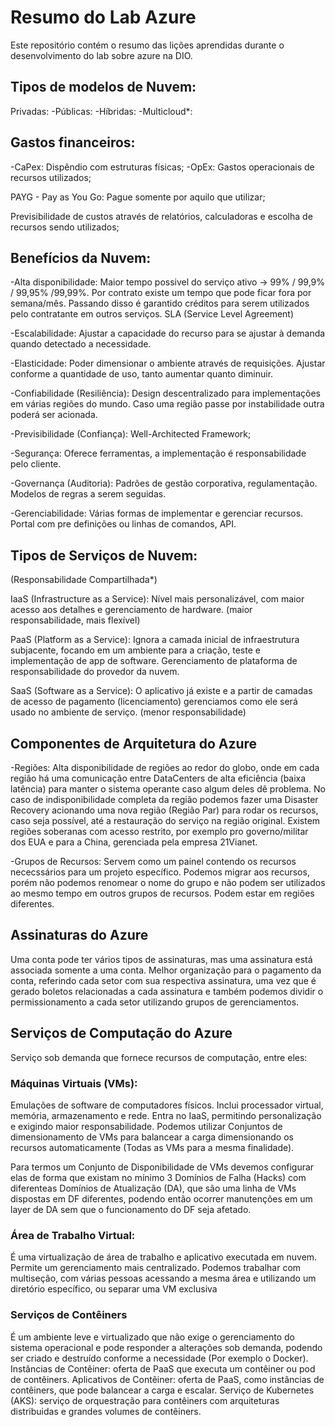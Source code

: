 # Resumo do Lab Azure
Este repositório contém o resumo das lições aprendidas durante o desenvolvimento do lab sobre azure na DIO.

## Tipos de modelos de Nuvem:
Privadas: 
-Públicas:
-Híbridas:
-Multicloud*:

## Gastos financeiros:
-CaPex: Dispêndio com estruturas físicas;
-OpEx: Gastos operacionais de recursos utilizados;

PAYG - Pay as You Go: Pague somente por aquilo que utilizar;

Previsibilidade de custos através de relatórios, calculadoras e escolha de recursos sendo utilizados;

## Benefícios da Nuvem:
-Alta disponibilidade: Maior tempo possivel do serviço ativo -> 99% / 99,9% / 99,95% /99,99%. Por contrato existe um tempo que pode ficar fora por semana/mês. Passando disso é garantido créditos para serem utilizados pelo contratante em outros serviços. SLA (Service Level Agreement)

-Escalabilidade: Ajustar a capacidade do recurso para se ajustar à demanda quando detectado a necessidade.

-Elasticidade: Poder dimensionar o ambiente através de requisições. Ajustar conforme a quantidade de uso, tanto aumentar quanto diminuir.

-Confiabilidade (Resiliência): Design descentralizado para implementações em várias regiões do mundo. Caso uma região passe por instabilidade outra poderá ser acionada.

-Previsibilidade (Confiança): Well-Architected Framework;

-Segurança: Oferece ferramentas, a implementação é responsabilidade pelo cliente.

-Governança (Auditoria): Padrões de gestão corporativa, regulamentação. Modelos de regras a serem seguidas.

-Gerenciabilidade: Várias formas de implementar e gerenciar recursos. Portal com pre definições ou linhas de comandos, API.

## Tipos de Serviços de Nuvem:
(Responsabilidade Compartilhada*)

IaaS (Infrastructure as a Service): Nível mais personalizável, com maior acesso aos detalhes e gerenciamento de hardware. (maior responsabilidade, mais flexível)

PaaS (Platform as a Service): Ignora a camada inicial de infraestrutura subjacente, focando em um ambiente para a criação, teste e implementação de app de software. Gerenciamento de plataforma de responsabilidade do provedor da nuvem.

SaaS (Software as a Service): O aplicativo já existe e a partir de camadas de acesso de pagamento (licenciamento) gerenciamos como ele será usado no ambiente de serviço. (menor responsabilidade)

##  Componentes de Arquitetura do Azure

-Regiões: Alta disponibilidade de regiões ao redor do globo, onde em cada região há uma comunicação entre DataCenters de alta eficiência (baixa latência) para manter o sistema operante caso algum deles dê problema. No caso de indisponibilidade completa da região podemos fazer uma Disaster Recovery acionando uma nova região (Região Par) para rodar os recursos, caso seja possível, até a restauração do serviço na região original. Existem regiões soberanas com acesso restrito, por exemplo pro governo/militar dos EUA e para a China, gerenciada pela empresa 21Vianet.

-Grupos de Recursos: Servem como um painel contendo os recursos nececssários para um projeto específico. Podemos migrar aos recursos, porém não podemos renomear o nome do grupo e não podem ser utilizados ao mesmo tempo em outros grupos de recursos. Podem estar em regiões diferentes.

## Assinaturas do Azure

Uma conta pode ter vários tipos de assinaturas, mas uma assinatura está associada somente a uma conta. Melhor organização para o pagamento da conta, referindo cada setor com sua respectiva assinatura, uma vez que é gerado boletos relacionadas a cada assinatura e também podemos dividir o permissionamento a cada setor utilizando grupos de gerenciamentos.

## Serviços de Computação do Azure

Serviço sob demanda que fornece recursos de computação, entre eles:

### Máquinas Virtuais (VMs): 
Emulações de software de computadores físicos. Inclui processador virtual, memória, armazenamento e rede. Entra no IaaS, permitindo personalização e exigindo maior responsabilidade. Podemos utilizar Conjuntos de dimensionamento de VMs para balancear a carga dimensionando os recursos automaticamente (Todas as VMs para a mesma finalidade).

Para termos um Conjunto de Disponibilidade de VMs devemos configurar elas de forma que existam no mínimo 3 Domínios de Falha (Hacks) com diferenteas Domínios de Atualização (DA), que são uma linha de VMs dispostas em DF diferentes, podendo então ocorrer manutenções em um layer de DA sem que o funcionamento do DF seja afetado.

### Área de Trabalho Virtual:
É uma virtualização de área de trabalho e aplicativo executada em nuvem.
Permite um gerenciamento mais centralizado. Podemos trabalhar com multiseção, com várias pessoas acessando a mesma área e utilizando um diretório específico, ou separar uma VM exclusiva

### Serviços de Contêiners
É um ambiente leve e virtualizado que não exige o gerenciamento do sistema operacional e pode responder a alterações sob demanda, podendo ser criado e destruído conforme a necessidade (Por exemplo o Docker).
Instâncias de Contêiner: oferta de PaaS que executa um contêiner ou pod de contêiners.
Aplicativos de Contêiner: oferta de PaaS, como instâncias de contêiners, que pode balancear a carga e escalar.
Serviço de Kubernetes (AKS): serviço de orquestração para contêiners com arquiteturas distribuidas e grandes volumes de contêiners.
